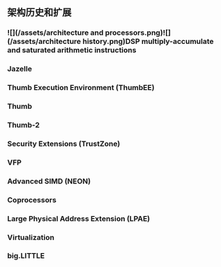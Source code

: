 ## 架构历史和扩展

### ![](/assets/architecture and processors.png)![](/assets/architecture history.png)DSP multiply-accumulate and saturated arithmetic instructions

### Jazelle

### Thumb Execution Environment \(ThumbEE\)

### Thumb

### Thumb-2

### Security Extensions \(TrustZone\)

### VFP

### Advanced SIMD \(NEON\)

### Coprocessors

### Large Physical Address Extension \(LPAE\)

### Virtualization

### big.LITTLE



